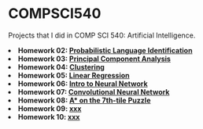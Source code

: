 # COMPSCI540

<p> Projects that I did in COMP SCI 540: Artificial Intelligence.
  <li> <b>Homework 02: <a href="https://github.com/arunike/CS540/tree/main/Homework%2002/hw2.pdf/" target="blank">Probabilistic Language Identification</a> </b> </li> 
  <li> <b>Homework 03: <a href="https://github.com/arunike/CS540/tree/main/Homework%2003/hw3.pdf/" target="blank">Principal Component Analysis</a> </b </li>
  <li> <b>Homework 04: <a href="https://github.com/arunike/CS540/tree/main/Homework%2004/hw4.pdf/" target="blank">Clustering</a> </b </li>
  <li> <b>Homework 05: <a href="https://github.com/arunike/CS540/tree/main/Homework%2005/hw5.pdf/" target="blank">Linear Regression</a> </b </li>
  <li> <b>Homework 06: <a href="https://github.com/arunike/CS540/tree/main/Homework%2006/hw6.pdf/" target="blank">Intro to Neural Network</a> </b </li>
  <li> <b>Homework 07: <a href="https://github.com/arunike/CS540/tree/main/Homework%2007/hw7.pdf/" target="blank">Convolutional Neural Network</a> </b </li>
  <li> <b>Homework 08: <a href="https://github.com/arunike/CS540/tree/main/Homework%2008/hw8.pdf/" target="blank">A* on the 7th-tile Puzzle</a> </b </li>
  <li> <b>Homework 09: <a href="https://github.com/arunike/CS540/tree/main/Homework%2009/hw9.pdf/" target="blank">xxx</a> </b </li>
  <li> <b>Homework 10: <a href="https://github.com/arunike/CS540/tree/main/Homework%2010/hw10.pdf/" target="blank">xxx</a> </b </li>
</p>
